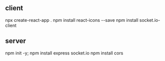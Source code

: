 ## client

npx create-react-app .
npm install react-icons --save
npm install socket.io-client

## server

npm init -y;
npm install express socket.io
npm install cors

